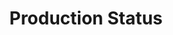 ---
layout: article
title: Production Status
description: 
  - This design template shows the present situation in the production
lang: en
weight: 500
isDraft: true
ref: Production_Status
category:
  - Production
image: Production_Status_DE.png
download: Production_Status_DE.pbmx
overview_description:
overview_benefits:
overview_data_sources:
---